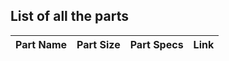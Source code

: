 ## List of all the parts
|Part Name|Part Size|Part Specs|Link|
|---------|---------|----------|----|
